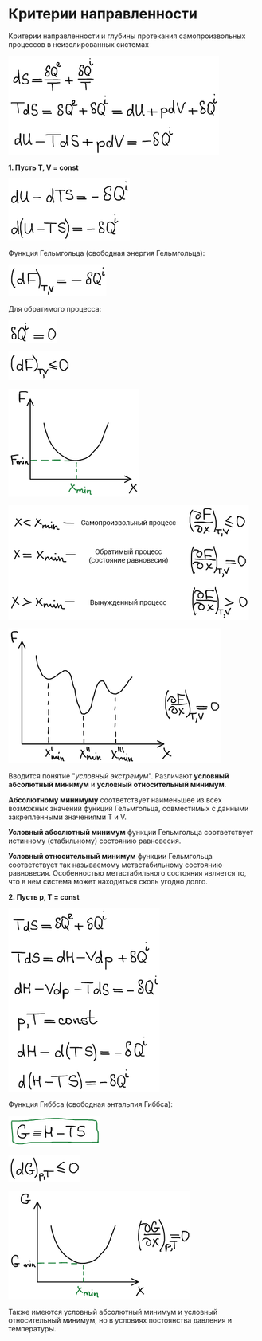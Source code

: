 # Критерии направленности

Критерии направленности и глубины протекания самопроизвольных процессов в неизолированных системах

![](../images/fh/kriterii-napravlennosti/kriterii-napravlennosti_clip_image001.png)

**1. Пусть T, V = const**

![](../images/fh/kriterii-napravlennosti/kriterii-napravlennosti_clip_image001_0000.png)

Функция Гельмгольца (свободная энергия Гельмгольца):

<!-- ![]() -->

![](../images/fh/kriterii-napravlennosti/kriterii-napravlennosti_clip_image001_0002.png)

Для обратимого процесса:

![](../images/fh/kriterii-napravlennosti/kriterii-napravlennosti_clip_image001_0003.png)

![](../images/fh/kriterii-napravlennosti/kriterii-napravlennosti_clip_image001_0004.png)

![](../images/fh/kriterii-napravlennosti/kriterii-napravlennosti_clip_image001_0005.png)

![](../images/fh/kriterii-napravlennosti/kriterii-napravlennosti_clip_image001_0006.png)

![](../images/fh/kriterii-napravlennosti/kriterii-napravlennosti_clip_image001_0007.png)

Вводится понятие "*условный экстремум*". Различают **условный абсолютный минимум** и **условный относительный минимум**.

**Абсолютному минимуму** соответствует наименьшее из всех возможных значений функций Гельмгольца, совместимых с данными закрепленными значениями T и V.

**Условный абсолютный минимум** функции Гельмгольца соответствует истинному (стабильному) состоянию равновесия.

**Условный относительный минимум** функции Гельмгольца соответствует так называемому метастабильному состоянию равновесия. Особенностью метастабильного состояния является то, что в нем система может находиться сколь угодно долго.

**2. Пусть p, T = const**

![](../images/fh/kriterii-napravlennosti/kriterii-napravlennosti_clip_image001_0008.png)

Функция Гиббса (свободная энтальпия Гиббса):

![](../images/fh/kriterii-napravlennosti/kriterii-napravlennosti_clip_image001_0009.png)

![](../images/fh/kriterii-napravlennosti/kriterii-napravlennosti_clip_image001_0010.png)

![](../images/fh/kriterii-napravlennosti/kriterii-napravlennosti_clip_image001_0011.png)

Также имеются условный абсолютный минимум и условный относительный минимум, но в условиях постоянства давления и температуры.

